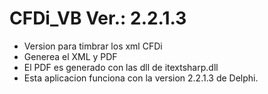 # CFDi_VB Ver.: 2.2.1.3
- Version para timbrar los xml CFDi
- Generea  el XML y PDF
- El PDF es generado con las dll de itextsharp.dll
- Esta aplicacion funciona con la version 2.2.1.3 de Delphi.
